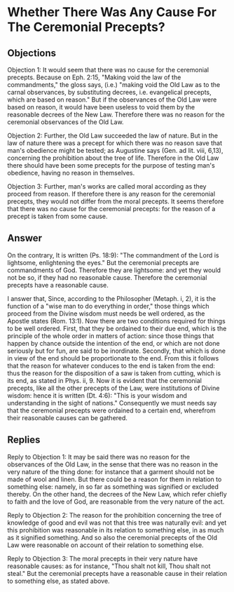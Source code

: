 # Whether There Was Any Cause For The Ceremonial Precepts?

## Objections

Objection 1: It would seem that there was no cause for the ceremonial precepts. Because on Eph. 2:15, "Making void the law of the commandments," the gloss says, (i.e.) "making void the Old Law as to the carnal observances, by substituting decrees, i.e. evangelical precepts, which are based on reason." But if the observances of the Old Law were based on reason, it would have been useless to void them by the reasonable decrees of the New Law. Therefore there was no reason for the ceremonial observances of the Old Law.

Objection 2: Further, the Old Law succeeded the law of nature. But in the law of nature there was a precept for which there was no reason save that man's obedience might be tested; as Augustine says (Gen. ad lit. viii, 6,13), concerning the prohibition about the tree of life. Therefore in the Old Law there should have been some precepts for the purpose of testing man's obedience, having no reason in themselves.

Objection 3: Further, man's works are called moral according as they proceed from reason. If therefore there is any reason for the ceremonial precepts, they would not differ from the moral precepts. It seems therefore that there was no cause for the ceremonial precepts: for the reason of a precept is taken from some cause.

## Answer

On the contrary, It is written (Ps. 18:9): "The commandment of the Lord is lightsome, enlightening the eyes." But the ceremonial precepts are commandments of God. Therefore they are lightsome: and yet they would not be so, if they had no reasonable cause. Therefore the ceremonial precepts have a reasonable cause.

I answer that, Since, according to the Philosopher (Metaph. i, 2), it is the function of a "wise man to do everything in order," those things which proceed from the Divine wisdom must needs be well ordered, as the Apostle states (Rom. 13:1). Now there are two conditions required for things to be well ordered. First, that they be ordained to their due end, which is the principle of the whole order in matters of action: since those things that happen by chance outside the intention of the end, or which are not done seriously but for fun, are said to be inordinate. Secondly, that which is done in view of the end should be proportionate to the end. From this it follows that the reason for whatever conduces to the end is taken from the end: thus the reason for the disposition of a saw is taken from cutting, which is its end, as stated in Phys. ii, 9. Now it is evident that the ceremonial precepts, like all the other precepts of the Law, were institutions of Divine wisdom: hence it is written (Dt. 4:6): "This is your wisdom and understanding in the sight of nations." Consequently we must needs say that the ceremonial precepts were ordained to a certain end, wherefrom their reasonable causes can be gathered.

## Replies

Reply to Objection 1: It may be said there was no reason for the observances of the Old Law, in the sense that there was no reason in the very nature of the thing done: for instance that a garment should not be made of wool and linen. But there could be a reason for them in relation to something else: namely, in so far as something was signified or excluded thereby. On the other hand, the decrees of the New Law, which refer chiefly to faith and the love of God, are reasonable from the very nature of the act.

Reply to Objection 2: The reason for the prohibition concerning the tree of knowledge of good and evil was not that this tree was naturally evil: and yet this prohibition was reasonable in its relation to something else, in as much as it signified something. And so also the ceremonial precepts of the Old Law were reasonable on account of their relation to something else.

Reply to Objection 3: The moral precepts in their very nature have reasonable causes: as for instance, "Thou shalt not kill, Thou shalt not steal." But the ceremonial precepts have a reasonable cause in their relation to something else, as stated above.